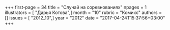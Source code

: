 +++
first-page = 34
title = "Случай на соревнованиях"
npages = 1
illustrators = [ "Дарья Котова",]
month = "10"
rubric = "Комикс"
authors = []
issues = [ "2012_10",]
year = "2012"
date = "2017-04-24T15:37:56+03:00"
+++
